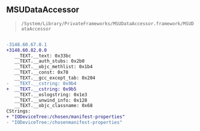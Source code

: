 ## MSUDataAccessor

> `/System/Library/PrivateFrameworks/MSUDataAccessor.framework/MSUDataAccessor`

```diff

-3148.60.67.0.1
+3148.60.82.0.0
   __TEXT.__text: 0x33bc
   __TEXT.__auth_stubs: 0x2b0
   __TEXT.__objc_methlist: 0x1b4
   __TEXT.__const: 0x78
   __TEXT.__gcc_except_tab: 0x204
-  __TEXT.__cstring: 0x9b4
+  __TEXT.__cstring: 0x9b5
   __TEXT.__oslogstring: 0x1e3
   __TEXT.__unwind_info: 0x128
   __TEXT.__objc_classname: 0x68
CStrings:
+ "IODeviceTree:/chosen/manifest-properties"
- "IODeviceTree:/chosenmanifest-properties"

```
